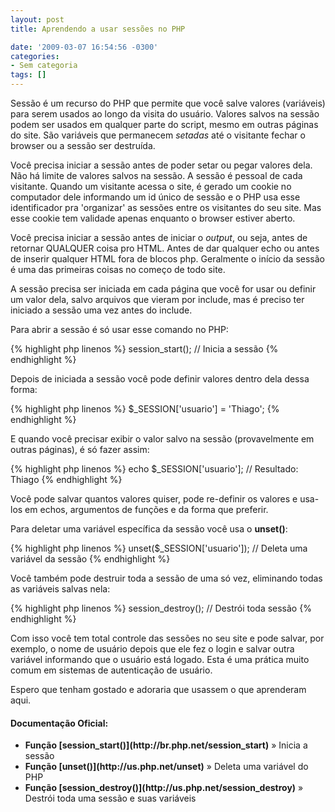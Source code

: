 ```yaml
---
layout: post
title: Aprendendo a usar sessões no PHP

date: '2009-03-07 16:54:56 -0300'
categories:
- Sem categoria
tags: []
---
```

Sessão é um recurso do PHP que permite que você salve valores (variáveis) para serem usados ao longo da visita do usuário. Valores salvos na sessão podem ser usados em qualquer parte do script, mesmo em outras páginas do site. São variáveis que permanecem <em>setadas </em>até o visitante fechar o browser ou a sessão ser destruída.

Você precisa iniciar a sessão antes de poder setar ou pegar valores dela. Não há limite de valores salvos na sessão. A sessão é pessoal de cada visitante. Quando um visitante acessa o site, é gerado um cookie no computador dele informando um id único de sessão e o PHP usa esse identificador pra 'organizar' as sessões entre os visitantes do seu site. Mas esse cookie tem validade apenas enquanto o browser estiver aberto.

Você precisa iniciar a sessão antes de iniciar o <em>output</em>, ou seja, antes de retornar QUALQUER coisa pro HTML. Antes de dar qualquer echo ou antes de inserir qualquer HTML fora de blocos php. Geralmente o início da sessão é uma das primeiras coisas no começo de todo site.

A sessão precisa ser iniciada em cada página que você for usar ou definir um valor dela, salvo arquivos que vieram por include, mas é preciso ter iniciado a sessão uma vez antes do include.

Para abrir a sessão é só usar esse comando no PHP:


{% highlight php linenos %}
session_start(); // Inicia a sessão
{% endhighlight %}

Depois de iniciada a sessão você pode definir valores dentro dela dessa forma:


{% highlight php linenos %}
$_SESSION['usuario'] = 'Thiago';
{% endhighlight %}

E quando você precisar exibir o valor salvo na sessão (provavelmente em outras páginas), é só fazer assim:


{% highlight php linenos %}
echo $_SESSION['usuario']; // Resultado: Thiago
{% endhighlight %}

Você pode salvar quantos valores quiser, pode re-definir os valores e usa-los em echos, argumentos de funções e da forma que preferir.

Para deletar uma variável específica da sessão você usa o <strong>unset()</strong>:


{% highlight php linenos %}
unset($_SESSION['usuario']); // Deleta uma variável da sessão
{% endhighlight %}

Você também pode destruir toda a sessão de uma só vez, eliminando todas as variáveis salvas nela:


{% highlight php linenos %}
session_destroy(); // Destrói toda sessão
{% endhighlight %}

Com isso você tem total controle das sessões no seu site e pode salvar, por exemplo, o nome de usuário depois que ele fez o login e salvar outra variável informando que o usuário está logado. Esta é uma prática muito comum em sistemas de autenticação de usuário.

Espero que tenham gostado e adoraria que usassem o que aprenderam aqui.

<h4>Documentação Oficial:</h4>
<ul>
<li><strong>Função [session_start()](http://br.php.net/session_start)</strong> » Inicia a sessão</li>
<li><strong>Função [unset()](http://us.php.net/unset)</strong> » Deleta uma variável do PHP</li>
<li><strong>Função [session_destroy()](http://us.php.net/session_destroy)</strong> » Destrói toda uma sessão e suas variáveis</li>
</ul>
